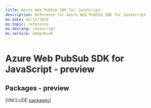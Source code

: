 ```yaml
---
title: Azure Web PubSub SDK for JavaScript
description: Reference for Azure Web PubSub SDK for JavaScript
ms.date: 02/12/2024
ms.topic: reference
ms.devlang: javascript
ms.service: webpubsub
---
```

# Azure Web PubSub SDK for JavaScript - preview
## Packages - preview
[!INCLUDE [packages](web-pubsub-index.md)]
